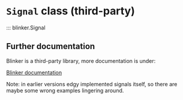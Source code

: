 # **`Signal`** class (third-party)


::: blinker.Signal


## Further documentation

Blinker is a third-party library, more documentation is under:

[Blinker documentation](https://blinker.readthedocs.io/en/stable/)

Note: in earlier versions edgy implemented signals itself,
so there are maybe some wrong examples lingering around.
